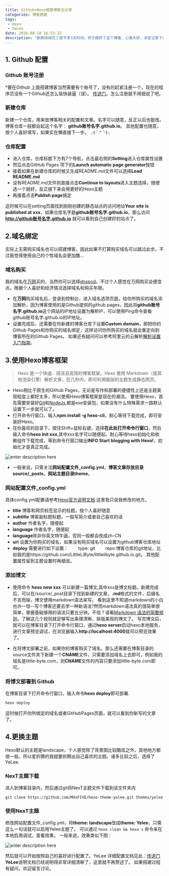 ```yaml
---
title: Github+Hexo搭建博客全记录
categories: 博客搭建
tags: 
 - Hexo
 - YeLee
date: 2016-08-10 16:53:22
description: "断断续续花了差不多3天时间，终于搭好了这个博客，心情大好，决定记录下本人搭建过程的一点心得，以供同样在摸索的你参考"
---
```


## 1. Github 配置
### Github 账号注册
*要在Github 上面搭建博客当然需要有个账号了，没有的赶紧注册一个，现在的程序员没有一个Github还怎么愉快装逼（误）。
[传送门](https://github.com/)。怎么注册就不用细说了吧。

### 新建仓库
新建一个仓库，用来放博客相关的配置和文章。名字可以随意，反正以后也能改。博客仓库一般都会起这个名字：
**github账号名字.github.io**。
其他配置也随意，按个人喜好填写，如果实在懒直接下一步。╭(╯^╰)╮
<!-- more -->
### 仓库配置
* 进入仓库，仓库标题下方有7个导航，点击最右侧的**Setting**进入仓库属性设置
* 然后点击GitHub Pages 项下的**Launch automatic page generator**按钮
* 接着如果在新建仓库的时候又生成README.md文件可以选择**Load README.md**
* 没有README.md文件则直接点击**Continue to layouts**进入主题选择，随便选一个就好，反正接下来会用更好的Hexo主题
* 再接着点击**Publish page**搞定

这时候可以在setting页面找到刚刚创建的静态站点的访问地址**Your site is published at xxx**，如果仓库名字是**github账号名字.github.io**，那么访问 **http://github账号名字.github.io** 就可以看到自己创建好的站点了。

## 2.域名绑定
实际上无需购买域名也可以搭建博客，因此如果不打算购买域名可以跳过此步。不过我觉得使用自己的个性域名会更加酷...
### 域名购买
我的域名在[万网](https://wanwang.aliyun.com/)买的，当然你可以选择[dnspod](https://www.dnspod.cn/)。不过个人感觉在万网购买会便宜点。根据个人喜好和经济情况选择域名和购买年限。
* 在**万网**购买域名后，登录到控制台，进入域名选项页面，给你所购买的域名添加解析，因为博客使用的是Github提供的github pages，因此将**github账号名字.github.io**这个网站的IP地址设置为解析IP，可以使用Ping命令查看github账号名字.github.io的IP地址。
* 设置完成后，还需要在你新建的博客仓库下设置**Custom domain**，即把你的Github Pages和你购买的域名绑定，这样访问你所购买的域名就会重定向到博客所在的Github Pages。
如果还有疑问可以参考阿里云的云解析[解析设置入门指南](https://help.aliyun.com/knowledge_detail/29716.html?spm=5176.product29697.3.1.n5T5E9)。

## 3.使用Hexo博客框架
> Hexo 是一个快速、简洁且高效的博客框架。Hexo 使用 Markdown（或其他渲染引擎）解析文章，在几秒内，即可利用靓丽的主题生成静态网页。

* Hexo相比于原生的Github Pages，无论是写作和部署的便捷性上还是主题美观程度上都好太多，所以使用Hexo博客框架是现在的潮流。
要使用Hexo，首先需要安装好[Git](https://git-scm.com/download/win)和[NodeJs](http://nodejs.cn/),都是exe安装包，如果没有什么特殊需求一路默认设置下一步就可以了。
* 打开命令行窗口，输入**npm install -g hexo-cli**，耐心等待下载完成，即可安装好Hexo。
* 在你喜欢的目录下，按住Shift+鼠标右键，选择**在此处打开命令行窗口**，然后输入命令**hexo init xxx**,其中xxx名字可以随便起。耐心等待hexo初始化和依赖组件下载完成，等到命令行窗口输出**INFO  Start blogging with Hexo!**，初始化才是真正完成。

![enter description here][1]

* 一般来说，只需关注**网站配置文件_config.yml**，**博客文章存放目录source/_posts**，**网站主题目录theme**。

### 网站配置文件_config.yml
具体config.yml配置请参考[Hexo官方说明文档](https://hexo.io/zh-cn/docs/configuration.html).这里我只说我修改的地方。
*  **title** 博客和网页标签显示的标题，按个人喜好随意
*  **subtitle** 博客副标题标题，一般写简介或者自己喜欢的话
*  **author** 作者名字，随便起
*  **language** 作者名字，随便起
*  **language**除非你英文特牛逼，否则一般都会改成zh-CN
*  **url** 设置为你购买的域名，如果没有购买域名可以设置为gtihub博客仓库地址
* **deploy**  需要进行如下设置：
　　type: git
　　repo:博客仓库的git地址，比如我的是https://github.com/LittleLiByte/littlelibyte.github.io.git。
其他配置属性留到主题设置时再细说。

### 添加博文
* 使用命令 **hexo new xxx**   可以新建一篇博文,其中xxx是博文标题。新建完成后，可以在/source/_post目录下找到新建的文章，**.md**格式的文件，后缀名不言而喻，博文使用markdown语法来写。
看到这里不知道markdown的小白也许一惊--写个博客还要去学一种新语法?然而markdown语法真的很简单很简单，掌握基础够用的语法只要五分钟。不信？请看[Markdown 语法的简要规则](http://www.jianshu.com/p/1e402922ee32/)。了解这几个规则就足够写出条理清晰、排版美观的博文了。
写完博文后，就可以在博客目录下打开命令行窗口，通过**hexo server**启动hexo本地服务，进行文章预览调试，在浏览器输入**http://localhost:4000**就可以预览效果了。

* 在将博文部署之前，如果你的博客购买了域名，那么还需要在博客目录的source文件夹下新建一个**CNAME**文件，只需要添加域名上去即可，例如我的域名是little-byte.com，则**CNAME**文件的内容只要添加little-byte.com即可。

### 将博文部署到Ｇithub
在博客目录下打开命令行窗口，输入命令**hexo deploy**即可部署.
```bash
hexo deploy
```
这时候打开你所绑定的域名或者GitHubPages页面，就可以看到你新写的文章了。

## 4.更换主题
Hexo默认的主题是landscape，个人感觉除了背景图比较酷炫之外，其他地方都很一般。所以爱折腾的我就要折腾出自己喜欢的主题。诸多比较之后，选择了YeLee.

### NexT主题下载
进入到博客目录内，然后通过git将NexT主题文件下载到该文件夹内

``` vim
git clone https://github.com/MOxFIVE/hexo-theme-yelee.git themes/yelee
```
### 使用NexT主题
修改网站配置文件_config.yml，将**theme: landscape**改成**theme: Yelee**，只需这么一句话就可以启用Yelee主题了。
可以通过 `hexo clean && hexo s` 命令来在本地启用调试，查看效果。
一般来说，效果类似下图：

![enter description here][2]

然后就可以开始按照自己的喜好进行配置了。YeLee 详细配置文档见此：[传送门][3]
**YeLee**说明文档已经说明得非常详细清晰了，这里就不再赘述了。
如果搭建过程有疑问，欢迎留言讨论。

  [1]: http://om2bpqram.bkt.clouddn.com/1488416894394.jpg
  [2]: http://om2bpqram.bkt.clouddn.com/1488435176017.jpg
  [3]: http://moxfive.coding.me/yelee/2.Basic-Usage/
